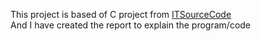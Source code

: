This project is based of C project from [ITSourceCode](https://itsourcecode.com) 
<br />
And I have created the report to explain the program/code
